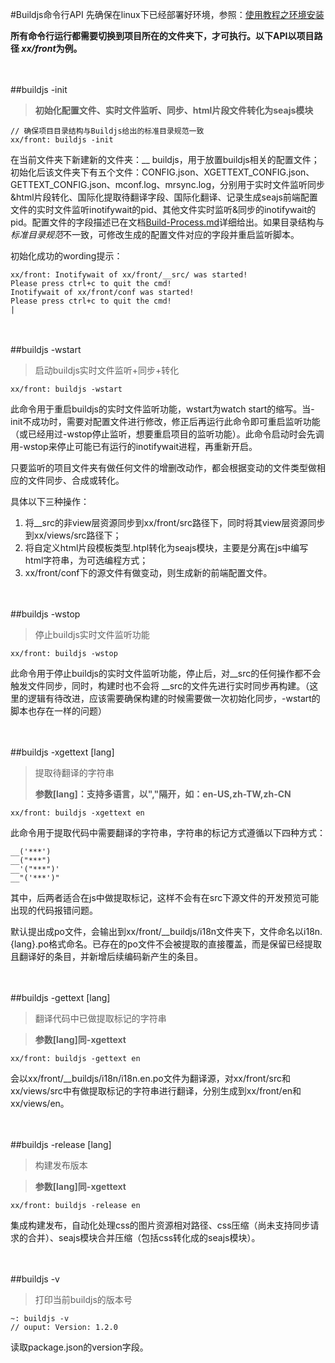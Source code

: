 #Buildjs命令行API
先确保在linux下已经部署好环境，参照：<a href="../README.md#一环境安装" target="_blank">使用教程之环境安装</a>

**所有命令行运行都需要切换到项目所在的文件夹下，才可执行。以下API以项目路径
*xx/front*为例。**

<br><br>
##buildjs -init
> **初始化配置文件、实时文件监听、同步、html片段文件转化为seajs模块**

	// 确保项目目录结构与Buildjs给出的标准目录规范一致
	xx/front: buildjs -init

在当前文件夹下新建新的文件夹：__ buildjs，用于放置buildjs相关的配置文件；初始化后该文件夹下有五个文件：CONFIG.json、XGETTEXT_CONFIG.json、GETTEXT_CONFIG.json、mconf.log、mrsync.log，分别用于实时文件监听同步&html片段转化、国际化提取待翻译字段、国际化翻译、记录生成seajs前端配置文件的实时文件监听inotifywait的pid、其他文件实时监听&同步的inotifywait的pid。配置文件的字段描述已在文档<a href="Build-Process.md#文件实时监听+同步+转化" target="_blank">Build-Process.md</a>详细给出。如果目录结构与*标准目录规范*不一致，可修改生成的配置文件对应的字段并重启监听脚本。

初始化成功的wording提示：

	xx/front: Inotifywait of xx/front/__src/ was started!
	Please press ctrl+c to quit the cmd!
	Inotifywait of xx/front/conf was started!
	Please press ctrl+c to quit the cmd!
	|

<br><br>
##buildjs -wstart
>启动buildjs实时文件监听+同步+转化

	xx/front: buildjs -wstart

此命令用于重启buildjs的实时文件监听功能，wstart为watch start的缩写。当-init不成功时，需要对配置文件进行修改，修正后再运行此命令即可重启监听功能（或已经用过-wstop停止监听，想要重启项目的监听功能）。此命令启动时会先调用-wstop来停止可能已有运行的inotifywait进程，再重新开启。

只要监听的项目文件夹有做任何文件的增删改动作，都会根据变动的文件类型做相应的文件同步、合成或转化。

具体以下三种操作：

1. 将__src的非view层资源同步到xx/front/src路径下，同时将其view层资源同步到xx/views/src路径下；
2. 将自定义html片段模板类型.htpl转化为seajs模块，主要是分离在js中编写html字符串，为可选编程方式；
3. xx/front/conf下的源文件有做变动，则生成新的前端配置文件。

<br><br>
##buildjs -wstop
>停止buildjs实时文件监听功能

	xx/front: buildjs -wstop

此命令用于停止buildjs的实时文件监听功能，停止后，对__src的任何操作都不会触发文件同步，同时，构建时也不会将 __src的文件先进行实时同步再构建。（这里的逻辑有待改进，应该需要确保构建的时候需要做一次初始化同步，-wstart的脚本也存在一样的问题）

<br><br>
##buildjs -xgettext [lang]
>提取待翻译的字符串
>
>**参数[lang]：支持多语言，以","隔开，如：en-US,zh-TW,zh-CN**

	xx/front: buildjs -xgettext en

此命令用于提取代码中需要翻译的字符串，字符串的标记方式遵循以下四种方式：

	__('***')
	__("***")
	__'("***")'
	__"('***')"

其中，后两者适合在js中做提取标记，这样不会有在src下源文件的开发预览可能出现的代码报错问题。

默认提出成po文件，会输出到xx/front/__buildjs/i18n文件夹下，文件命名以i18n.{lang}.po格式命名。已存在的po文件不会被提取的直接覆盖，而是保留已经提取且翻译好的条目，并新增后续编码新产生的条目。

<br><br>
##buildjs -gettext [lang]
>翻译代码中已做提取标记的字符串

>**参数[lang]同-xgettext**

	xx/front: buildjs -gettext en

会以xx/front/__buildjs/i18n/i18n.en.po文件为翻译源，对xx/front/src和xx/views/src中有做提取标记的字符串进行翻译，分别生成到xx/front/en和xx/views/en。

<br><br>
##buildjs -release [lang]
>构建发布版本

>**参数[lang]同-xgettext**

	xx/front: buildjs -release en

集成构建发布，自动化处理css的图片资源相对路径、css压缩（尚未支持同步请求的合并）、seajs模块合并压缩（包括css转化成的seajs模块）。

<br><br>
##buildjs -v
>打印当前buildjs的版本号

	~: buildjs -v
	// ouput: Version: 1.2.0

读取package.json的version字段。